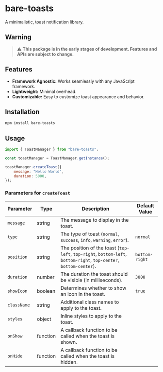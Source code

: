 # bare-toasts

A minimalistic, toast notification library.

## Warning

> ⚠️ **This package is in the early stages of development. Features and APIs are subject to change.**

## Features

-   **Framework Agnostic:** Works seamlessly with any JavaScript framework.
-   **Lightweight:** Minimal overhead.
-   **Customizable:** Easy to customize toast appearance and behavior.

## Installation

```bash
npm install bare-toasts
```

## Usage

```javascript
import { ToastManager } from "bare-toasts";

const toastManager = ToastManager.getInstance();

toastManager.createToast({
    message: "Hello World",
    duration: 5000,
});
```

### Parameters for `createToast`

| Parameter   | Type     | Description                                                                                                        | Default Value  |
| ----------- | -------- | ------------------------------------------------------------------------------------------------------------------ | -------------- |
| `message`   | string   | The message to display in the toast.                                                                               |                |
| `type`      | string   | The type of toast (`normal`, `success`, `info`, `warning`, `error`).                                               | `normal`       |
| `position`  | string   | The position of the toast (`top-left`, `top-right`, `bottom-left`, `bottom-right`, `top-center`, `bottom-center`). | `bottom-right` |
| `duration`  | number   | The duration the toast should be visible (in milliseconds).                                                        | `3000`         |
| `showIcon`  | boolean  | Determines whether to show an icon in the toast.                                                                   | `true`         |
| `className` | string   | Additional class names to apply to the toast.                                                                      |                |
| `styles`    | object   | Inline styles to apply to the toast.                                                                               |                |
| `onShow`    | function | A callback function to be called when the toast is shown.                                                          |                |
| `onHide`    | function | A callback function to be called when the toast is hidden.                                                         |                |
